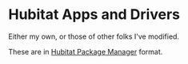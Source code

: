 # Hubitat Apps and Drivers

Either my own, or those of other folks I've modified.

These are in [Hubitat Package
Manager](https://github.com/dcmeglio/hubitat-packagemanager) format.


